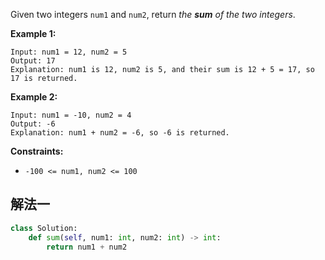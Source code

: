 Given two integers `num1` and `num2`, return *the **sum** of the two integers*.

 

**Example 1:**

```
Input: num1 = 12, num2 = 5
Output: 17
Explanation: num1 is 12, num2 is 5, and their sum is 12 + 5 = 17, so 17 is returned.
```

**Example 2:**

```
Input: num1 = -10, num2 = 4
Output: -6
Explanation: num1 + num2 = -6, so -6 is returned.
```

 

**Constraints:**

- `-100 <= num1, num2 <= 100`

## 解法一

```python
class Solution:
    def sum(self, num1: int, num2: int) -> int:
        return num1 + num2
```